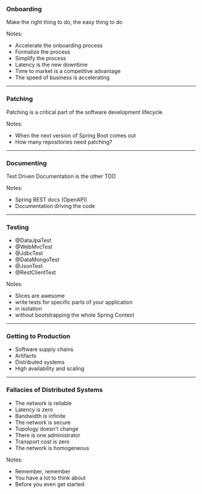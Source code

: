 ### Onboarding

Make the right thing to do, the easy thing to do

Notes:
- Accelerate the onboarding process
- Formalize the process
- Simplify the process
- Latency is the new downtime
- Time to market is a competitive advantage
- The speed of business is accelerating

---

### Patching

Patching is a critical part of the software development lifecycle

Notes:
- When the next version of Spring Boot comes out
- How many repositories need patching?

---

### Documenting

Test Driven Documentation is the other TDD

Notes:
- Spring REST docs (OpenAPI)
- Documentation driving the code

---

### Testing

- @DataJpaTest
- @WebMvcTest
- @JdbcTest
- @DataMongoTest
- @JsonTest
- @RestClientTest

Notes:
- Slices are awesome
- write tests for specific parts of your application
- in isolation
- without bootstrapping the whole Spring Context

---

### Getting to Production

- Software supply chains
- Artifacts
- Distributed systems
- High availability and scaling

---

### Fallacies of Distributed Systems

- The network is reliable
- Latency is zero
- Bandwidth is infinite
- The network is secure
- Topology doesn't change
- There is one administrator
- Transport cost is zero
- The network is homogeneous

Notes:
- Remember, remember
- You have a lot to think about
- Before you even get started